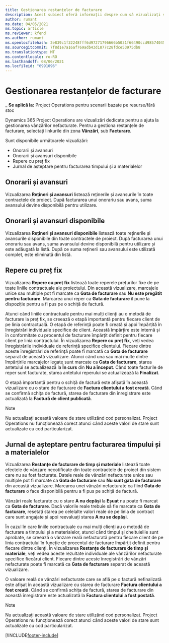 ```yaml
---
title: Gestionarea restanțelor de facturare
description: Acest subiect oferă informații despre cum să vizualizați și să lucrați cu restanțele de facturare în Project Operations.
author: rumant
ms.date: 04/05/2021
ms.topic: article
ms.reviewer: kfend
ms.author: rumant
ms.openlocfilehash: 2e839c1f32248fff6d97271796666b5031f66490ccd98574045b770100bf379f
ms.sourcegitcommit: 7f8d1e7a16af769adb43d1877c28fdce53975db8
ms.translationtype: MT
ms.contentlocale: ro-RO
ms.lasthandoff: 08/06/2021
ms.locfileid: "6991096"
---
```

# <a name="manage-billing-backlog"></a>Gestionarea restanțelor de facturare

_ **Se aplică la:** Project Operations pentru scenarii bazate pe resurse/fără stoc

Dynamics 365 Project Operations are vizualizări dedicate pentru a ajuta la gestionarea vânzărilor nefacturate. Pentru a gestiona restanțele de facturare, selectați linkurile din zona **Vânzări**, sub **Facturare**. 

Sunt disponibile următoarele vizualizări:

- Onorarii și avansuri
- Onorarii și avansuri disponibile
- Repere cu preț fix
- Jurnal de așteptare pentru facturarea timpului și a materialelor

## <a name="retainers-and-advances"></a>Onorarii și avansuri

Vizualizarea **Rețineri și avansuri** listează reținerile și avansurile în toate contractele de proiect. După facturarea unui onorariu sau avans, suma avansului devine disponibilă pentru utilizare.

## <a name="available-retainers-and-advances"></a>Onorarii și avansuri disponibile

Vizualizarea **Rețineri și avansuri disponibile** listează toate reținerile și avansurile disponibile din toate contractele de proiect. După facturarea unui onorariu sau avans, suma avansului devine disponibilă pentru utilizare și este adăugată la listă. După ce suma reținerii sau avansului este utilizată complet, este eliminată din listă.

## <a name="fixed-price-milestones"></a>Repere cu preț fix

Vizualizarea **Repere cu preț fix** listează toate reperele prețurilor fixe de pe toate liniile contractuale ale proiectului. Din această vizualizare, marcajele unice sau multiple pot fi marcate ca **Gata de facturare** sau **Nu este pregătit pentru facturare**. Marcarea unui reper ca **Gata de facturare** îl pune la dispoziție pentru a fi pus pe o schiță de factură.

Atunci când liniile contractuale pentru mai mulți clienți au o metodă de facturare la preț fix, se creează o etapă importantă pentru fiecare client de pe linia contractuală. O etapă de referință poate fi creată și apoi împărțită în înregistrări individuale specifice de client. Această împărțire este internă și în conformitate cu procentul de facturare împărțit definit pentru fiecare client pe linia contractului. În vizualizarea **Repere cu preț fix**, veți vedea înregistrările individuale de referință specifice clientului. Fiecare dintre aceste înregistrări de referință poate fi marcată ca **Gata de facturare** separat de această vizualizare. Atunci când una sau mai multe dintre împărțirile marcajelor legate sunt marcate ca **Gata de facturare**, starea antetului se actualizează la **În curs** din **Nu a început**. Când toate facturile de reper sunt facturate, starea antetului reperului se actualizează la **Finalizat**.

O etapă importantă pentru o schiță de factură este afișată în această vizualizare cu o stare de facturare de **Factura clientului a fost creată**. Când se confirmă schița de factură, starea de facturare din înregistrare este actualizată la **Factură de client publicată**. 

> [!NOTE] 
> Nu actualizați această valoare de stare utilizând cod personalizat. Project Operations nu funcționează corect atunci când aceste valori de stare sunt actualizate cu cod particularizat.

## <a name="time-and-material-billing-backlog"></a>Jurnal de așteptare pentru facturarea timpului și a materialelor

Vizualizarea **Restanțe de facturare de timp și materiale** listează toate efectele de vânzare necotificate din toate contractele de proiect din sistem care nu au fost facturate. Datele reale de vânzări nefacturate unice sau multiple pot fi marcate ca **Gata de facturare** sau **Nu sunt gata de facturare** din această vizualizare. Marcarea unei vânzări nefacturate ca fiind **Gata de facturare** o face disponibilă pentru a fi pus pe schiță de factură.

Vânzări reale facturate cu o stare **A nu depăși** la **Eșuat** nu poate fi marcat ca **Gata de facturare**. Dacă valorile reale trebuie să fie marcate ca **Gata de facturare**, resetați starea pe celelalte valori reale de pe linia de contract care sunt angajate și apoi reevaluați starea **A nu se depăși**.

În cazul în care liniile contractuale cu mai mulți clienți au o metodă de facturare a timpului și a materialelor, atunci când timpul și cheltuielile sunt aprobate, se creează o vânzare reală nefacturată pentru fiecare client de pe linia contractului în funcție de procentul de facturare împărțit definit pentru fiecare dintre clienți. În vizualizarea **Restanțe de facturare de timp și materiale**, veți vedea aceste rezultate individuale ale vânzărilor nefacturate specifice fiecărui client. Fiecare dintre aceste înregistrări de vânzări nefacturate poate fi marcată ca **Gata de facturare** separat de această vizualizare.

O valoare reală de vânzări nefacturate care se află pe o factură nefinalizată este afișat în această vizualizare cu starea de facturare **Factura clientului a fost creată**. Când se confirmă schița de factură, starea de facturare din această înregistrare este actualizată la **Factura clientului a fost postată**. 

> [!NOTE] 
> Nu actualizați această valoare de stare utilizând cod personalizat. Project Operations nu funcționează corect atunci când aceste valori de stare sunt actualizate cu cod particularizat.


[!INCLUDE[footer-include](../includes/footer-banner.md)]
